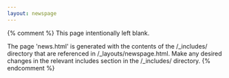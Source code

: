 ```yaml
---
layout: newspage
---
```


{% comment %}
This page intentionally left blank.

The page 'news.html' is generated with the contents of the /_includes/ directory that are referenced in /_layouts/newspage.html.
Make any desired changes in the relevant includes section in the /_includes/ directory.
{% endcomment %}
